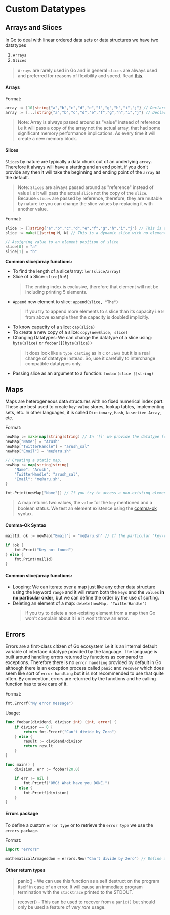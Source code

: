 # Custom Datatypes

## Arrays and Slices

In Go to deal with linear ordered data sets or data structures we have two datatypes
1. `Arrays`
2. `Slices`

> `Arrays` are rarely used in Go and in general `slices` are always used and preferred for reasons of flexibility and speed. Read [this](https://stackoverflow.com/questions/30525184/array-vs-slice-accessing-speed).

#### Arrays

Format:
```go
array := [10]string{"a","b","c","d","e","f","g","h","i","j"} // Declared a fixed size array
array := [...]string{"a","b","c","d","e","f","g","h","i","j"} // Declared a arbitrary size array
```

> Note: Array is always passed around as "value" instead of reference i.e it will pass a copy of the array not the actual array, that had some significant memory performance implications. As every time it will create a new memory block.

#### Slices

`Slices` by nature are typically a data chunk out of an underlying `array`. Therefore it always will have a starting and an end point, if you don't provide any then it will take the beginning and ending point of the `array` as the default.

> Note: `Slices` are always passed around as "reference" instead of value i.e it will pass the actual `slice` not the copy of the `slice`. Because `slices` are passed by reference, therefore, they are mutable by nature i.e you can change the slice values by replacing it with another value.

Format:
```go
slice := []string{"a","b","c","d","e","f","g","h","i","j"} // This is a static slice with the elements pre-declared.
slice := make([]string M, N) // This is a dynamic slice with no elements in it. 'M' and 'N' are an optional value that needs to a positive integer to initialize the 'slice' with the given number of empty or 'null' elements. 'M' will define it's current capacity and 'N' will define its maximum capacity.

// Assigning value to an element position of slice
slice[0] = "a"
slice[1] = "b"
```

**Common slice/array functions:**

* To find the length of a slice/array: `len(slice/array)`
* Slice of a Slice: `slice[0:6]`
    > The ending index is exclusive, therefore that element will not be including printing 5 elements.
* `Append` new element to slice: `append(slice, "The")`
    > If you try to append more elements to s slice than its capacity i.e `N` from above example then the capacity is doubled implicitly.
* To know capacity of a slice: `cap(slice)`
* To create a new copy of a slice: `copy(newSlice, slice)`
* Changing Datatypes: We can change the datatype of a slice using: `byte(slice)` or `foobar([]byte(slice))`
    > It does look like a `type casting` as in `C` or `Java` but it is a real change of datatype instead. So, use it carefully to interchange compatible datatypes only.
* Passing slice as an argument to a function: `foobar(slice []string)`

## Maps

Maps are heterogeneous data structures with no fixed numerical index part. These are best used to create `key`-`value` stores, lookup tables, implementing sets, etc. In other languages, it is called `Dictionary`, `Hash`, `Assertive Array`, etc.

Format:
```go
newMap := make(map[string]string) // In '[]' we provide the datatype for the key and outside it we provide the datatype of the 'value'. This will create a dynamic size map using the `make` function.
newMap["Name"] = "Arush"
newMap["TwitterHandle"] = "arush_sal"
newMap["Email"] = "me@aru.sh"

// Creating a static map.
newMap := map[string]string{
    "Name": "Arush",
    "TwitterHandle": "arush_sal",
    "Email": "me@aru.sh",
}

fmt.Print(newMap["Name"]) // If you try to access a non-existing element in a map you will get a `zero-type` value for that datatype i.e `nil` for `string`, `0` for `int`, `0.0` for float and so on.
```

> A map returns two values, the `value` for the `key` mentioned and a boolean status. We test an element existence using the [comma-ok](./ch05-custom-datatypes.md#comma-ok-format) syntax.

#### Comma-Ok Syntax
```go
mailId, ok := newMap["Email"] = "me@aru.sh" // If the particular 'key-value' doesn't exist it will return 'false' and it will return 'true' if it exists, assigning the value to 'ok'.

if !ok {
    fmt.Print("Key not found")
} else {
    fmt.Print(mailId)
}
```

#### Common slice/array functions:

* Looping: We can iterate over a map just like any other data structure using the keyword `range` and it will return both the `keys` and the `values` **in no particular order**, but we can define the order by the use of sorting.
* Deleting an element of a map: `delete(newMap, "TwitterHandle")`
    > If you try to delete a non-existing element from a map then Go won't complain about it i.e it won't throw an error.

## Errors

Errors are a first-class citizen of Go ecosystem i.e it is an internal default variable of interface datatype provided by the language. The language is built around handling errors returned by functions as compared to exceptions. Therefore there is no `error handling` provided by default in Go although there is an exception process called `panic` and `recover` which does seem like sort of `error handling` but it is not recommended to use that quite often. By convention, errors are returned by the functions and he calling function has to take care of it.

Format:
```go
fmt.Errorf("My error message")
```

Usage:
```go
func foobar(dividend, divisor int) (int, error) {
    if divisor == 0 {
        return fmt.Errorf("Can't divide by Zero")
    } else {
        result := dividend/divisor
        return result
    }
}

func main() {
    division, err := foobar(20,0)

    if err != nil {
        fmt.Printf("OMG! What have you DONE.")
    } else {
        fmt.Printf(division)
    }
}
```

#### Errors package

To define a custom `error type` or to retrieve the `error type` we use the `errors package`.

Format:
```go
import "errors"

mathematicalArmageddon = errors.New("Can't divide by Zero") // Define a new error type called "mathematicalArmageddon, which we can later on compare to certain error conditions and define our flow control based on that."
```

#### Other return types

> panic() - We can use this function as a self destruct on the program itself in case of an error. It will cause an immediate program termination with the `stacktrace` printed to the STDOUT.

> recover() - This can be used to recover from a `panic()` but should only be used a feature of _very rare_ usage.
